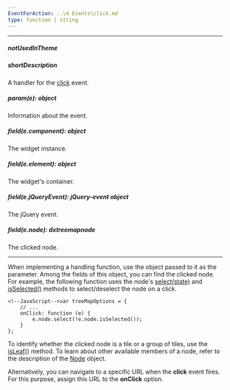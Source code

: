 ```yaml
---
EventForAction: ..\4 Events\click.md
type: function | string
---
```

---
##### notUsedInTheme

##### shortDescription
A handler for the [click](/api-reference/20%20Data%20Visualization%20Widgets/20%20dxTreeMap/4%20Events/click.md '/Documentation/ApiReference/Data_Visualization_Widgets/dxTreeMap/Events/#click') event.

##### param(e): object
Information about the event.

##### field(e.component): object
The widget instance.

##### field(e.element): object
The widget's container.

##### field(e.jQueryEvent): jQuery-event object
The jQuery event.

##### field(e.node): dxtreemapnode
The clicked node.

---
When implementing a handling function, use the object passed to it as the parameter. Among the fields of this object, you can find the clicked node. For example, the following function uses the node's [select(state)](/api-reference/20%20Data%20Visualization%20Widgets/20%20dxTreeMap/6%20Node/3%20Methods/select(state).md '/Documentation/ApiReference/Data_Visualization_Widgets/dxTreeMap/Node/Methods/#selectstate') and [isSelected()](/api-reference/20%20Data%20Visualization%20Widgets/20%20dxTreeMap/6%20Node/3%20Methods/isSelected().md '/Documentation/ApiReference/Data_Visualization_Widgets/dxTreeMap/Node/Methods/#isSelected') methods to select/deselect the node on a click.

    <!--JavaScript-->var treeMapOptions = {
        // ...
        onClick: function (e) {
            e.node.select(!e.node.isSelected());
        }
    };

To identify whether the clicked node is a tile or a group of tiles, use the [isLeaf()](/api-reference/20%20Data%20Visualization%20Widgets/20%20dxTreeMap/6%20Node/3%20Methods/isLeaf().md '/Documentation/ApiReference/Data_Visualization_Widgets/dxTreeMap/Node/Methods/#isLeaf') method. To learn about other available members of a node, refer to the description of the [Node](/api-reference/20%20Data%20Visualization%20Widgets/20%20dxTreeMap/6%20Node '/Documentation/ApiReference/Data_Visualization_Widgets/dxTreeMap/Node/') object.

Alternatively, you can navigate to a specific URL when the **click** event fires. For this purpose, assign this URL to the **onClick** option.